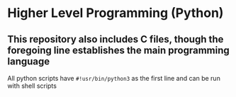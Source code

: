 #	Higher Level Programming (Python)

## This repository also includes C files, though the foregoing line establishes the main programming language
All python scripts have ```#!usr/bin/python3``` as the first line and can be run with shell scripts
